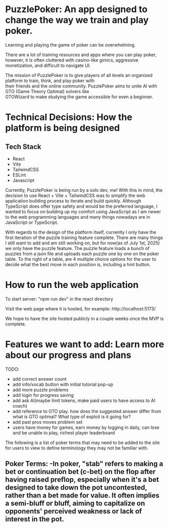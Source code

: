 # PuzzlePoker: An app designed to change the way we train and play poker.  

Learning and playing the game of poker can be overwhelming. 

There are a lot of training resources and apps where you can play poker, however, it is often cluttered with casino-like gimics, aggressive monetization, and difficult to navigate UI.

The mission of PuzzlePoker is to give players of all levels an organized platform to train, think, and play poker with  
their friends and the online community. PuzzlePoker aims to unite AI with GTO (Game Theory Optimal) solvers like  
GTOWizard to make studying the game accessible for even a beginner.

# Technical Decisions: How the platform is being designed

## Tech Stack

- React
- Vite
- TailwindCSS
- ESLint
- Javascript

Currently, PuzzlePoker is being run by a solo dev, me! With this in mind, the decision to use React + Vite + TailwindCSS was to simplify the web application building process to iterate and build quickly. Although TypeScript does offer type safety and would be the preferred language, I wanted to focus on building up my comfort using JavaScript as I am newer to the web programming languages and many things nowadays are in JavaScript or TypeScript. 

With regards to the design of the platform itself, currently I only have the first iteration of the puzzle training feature complete. There are many things I still want to add and am still working on, but for now(as of July 1st, 2025) we only have the puzzle feature. The puzzle feature loads a bunch of puzzles from a json file and uploads each puzzle one by one on the poker table. To the right of a table, are 4 multiple choice options for the user to decide what the best move in each position is, including a hint button. 

# How to run the web application

To start server: 
"npm run dev" in the react directory

Visit the web page where it is hosted, for example: http://localhost:5173/

We hope to have the site hosted publicly in a couple weeks once the MVP is complete.

# Features we want to add: Learn more about our progress and plans

TODO:
- add correct answer count
- add info/vocab button with initial tutorial pop-up
- add more puzzle problems
- add login for progress saving
- add ask AI(maybe limit tokens, make paid users to have access to AI coach)
- add reference to GTO play. how does the suggested answer differ from what is GTO optimal? What type of exploit is it going for?
- add past pros moves problem set
- users have money for games, earn money by logging in daily, can lose and be unable to play, richest player leaderboard

The following is a list of poker terms that may need to be added to the site for users to view to define terminology they may not be familiar with.

Poker Terms:
-In poker, "stab" refers to making a bet or continuation bet (c-bet) on the flop after having raised preflop, especially when it's a bet designed to take down the pot uncontested, rather than a bet made for value. It often implies a semi-bluff or bluff, aiming to capitalize on opponents' perceived weakness or lack of interest in the pot. 
-